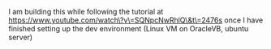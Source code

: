 I am building this while following the tutorial at https://www.youtube.com/watch\?v\=SQNpcNwRhlQ\&t\=2476s once I have finished setting up the dev environment (Linux VM on OracleVB, ubuntu server)
